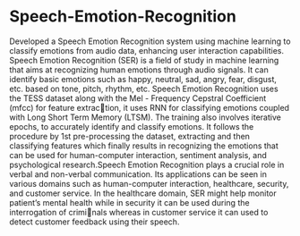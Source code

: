 # Speech-Emotion-Recognition
Developed a Speech Emotion Recognition system using machine learning to classify emotions from audio data, enhancing user interaction capabilities.
Speech Emotion Recognition (SER) is a field of study in machine learning that aims at recognizing human emotions through audio signals. It can identify basic emotions such as happy, neutral, sad, angry, fear, disgust, etc. based on tone, pitch, rhythm, etc. Speech Emotion Recognition uses the TESS dataset along with the Mel - Frequency Cepstral Coefficient (mfcc) for feature extraction, it uses RNN for classifying emotions coupled with Long Short Term Memory (LTSM). The training also involves iterative epochs, to accurately identify and classify emotions. It follows the procedure by 1st pre-processing the dataset, extracting and then classifying features which finally results in recognizing the emotions that can be used for human-computer interaction, sentiment analysis, and psychological research.Speech Emotion Recognition plays a crucial role in verbal and non-verbal communication. Its applications can be seen in various domains such as human-computer interaction, healthcare, security, and customer service. In the healthcare domain, SER might help monitor patient’s mental health while in security it can be used during the interrogation of criminals whereas in customer service it can used to detect customer feedback using their speech.
